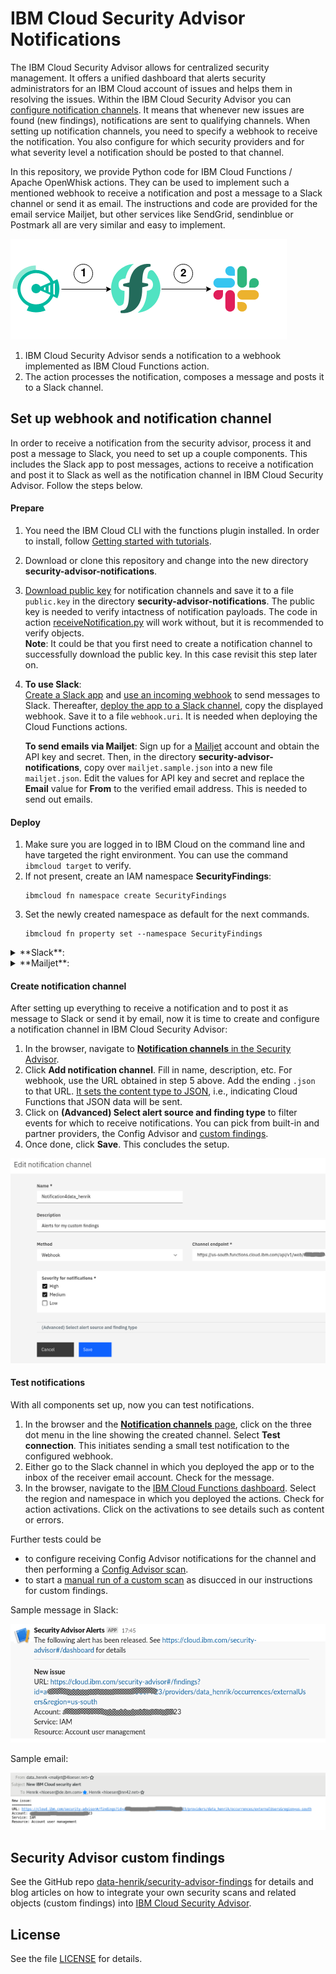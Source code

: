 # IBM Cloud Security Advisor Notifications
The IBM Cloud Security Advisor allows for centralized security management. It offers a unified dashboard that alerts security administrators for an IBM Cloud account of issues and helps them in resolving the issues. Within the IBM Cloud Security Advisor you can [configure notification channels](https://cloud.ibm.com/docs/services/security-advisor?topic=security-advisor-notifications). It means that whenever new issues are found (new findings), notifications are sent to qualifying channels. When setting up notification channels, you need to specify a webhook to receive the notification. You also configure for which security providers and for what severity level a notification should be posted to that channel.

In this repository, we provide Python code for IBM Cloud Functions / Apache OpenWhisk actions. They can be used to implement such a mentioned webhook to receive a notification and post a message to a Slack channel or send it as email. The instructions and code are provided for the email service Mailjet, but other services like SendGrid, sendinblue or Postmark all are very similar and easy to implement.

![Architecture](/screenshots/SecAdv_Notifications_Architecture.png)

1. IBM Cloud Security Advisor sends a notification to a webhook implemented as IBM Cloud Functions action.
2. The action processes the notification, composes a message and posts it to a Slack channel.

## Set up webhook and notification channel
In order to receive a notification from the security advisor, process it and post a message to Slack, you need to set up a couple components. This includes the Slack app to post messages, actions to receive a notification and post it to Slack as well as the notification channel in IBM Cloud Security Advisor. Follow the steps below.

#### Prepare
1. You need the IBM Cloud CLI with the functions plugin installed. In order to install, follow [Getting started with tutorials](https://cloud.ibm.com/docs/tutorials?topic=solution-tutorials-getting-started).
2. Download or clone this repository and change into the new directory **security-advisor-notifications**.
3. [Download public key](https://cloud.ibm.com/security-advisor#/notifications) for notification channels and save it to a file `public.key` in the directory **security-advisor-notifications**. The public key is needed to verify intactness of notification payloads. The code in action [receiveNotification.py](/src/receiveNotification.py) will work without, but it is recommended to verify objects.   
**Note**: It could be that you first need to create a notification channel to successfully download the public key. In this case revisit this step later on.
4. **To use Slack**:   
   [Create a Slack app](https://api.slack.com/start) and [use an incoming webhook](https://api.slack.com/messaging/webhooks) to send messages to Slack. Thereafter, [deploy the app to a Slack channel](https://api.slack.com/best-practices/blueprints/per-channel-webhooks), copy the displayed webhook. Save it to a file `webhook.uri`. It is needed when deploying the Cloud Functions actions.

   **To send emails via Mailjet**:
   Sign up for a [Mailjet](https://www.mailjet.com/) account and obtain the API key and secret. Then, in the directory **security-advisor-notifications**, copy over `mailjet.sample.json` into a new file `mailjet.json`. Edit the values for API key and secret and replace the **Email** value for **From** to the verified email address. This is needed to send out emails.



#### Deploy
1. Make sure you are logged in to IBM Cloud on the command line and have targeted the right environment. You can use the command `ibmcloud target` to verify.
2. If not present, create an IAM namespace **SecurityFindings**:
   ```
   ibmcloud fn namespace create SecurityFindings
   ```
3. Set the newly created namespace as default for the next commands.
   ```
   ibmcloud fn property set --namespace SecurityFindings
   ```

<details>
<summary>**Slack**:</summary>

4. In the same terminal, execute the following command:   
   ```
   SA_PUBLIC_KEY=$(cat public.key) SLACK_WEBHOOK_URL=$(cat webhook.uri) ibmcloud fn deploy -m manifestSlack.yaml
   ```
   It sets two environment variables based on the file content from the prepare phase above. The variables are used to bind action parameters. See the files [manifestSlack.yaml](manifestSlack.yaml) and the related action code for details.
5. Next, you need to obtain the URL for web-enabled action. It serves as webhook for the notification channel. Execute the following:
   ```
   ibmcloud fn action get security_notifications/notificationToSlack --url
   ```
</details>
<details>
<summary>**Mailjet**:</summary>

4. In the same terminal, execute the following command:   

   ```
   SA_PUBLIC_KEY=$(cat public.key) MAILJET_CONFIG=$(cat mailjet.json) ibmcloud fn deploy -m manifestEmail.yaml
   ```

   It sets two environment variables based on the file content from the prepare phase above. The variables are used to bind action parameters. See the files [manifestEmail.yaml](manifestEmail.yaml) and the related action code for details.
5. Next, you need to obtain the URL for web-enabled action. It serves as webhook for the notification channel. Execute the following:
   ```
   ibmcloud fn action get security_notifications/notificationToEmail --url
   ```
</details>

#### Create notification channel
After setting up everything to receive a notification and to post it as message to Slack or send it by email, now it is time to create and configure a notification channel in IBM Cloud Security Advisor:
1. In the browser, navigate to [**Notification channels** in the Security Advisor](https://cloud.ibm.com/security-advisor#/notifications).
2. Click **Add notification channel**. Fill in name, description, etc. For webhook, use the URL obtained in step 5 above. Add the ending `.json` to that URL. [It sets the content type to JSON](https://cloud.ibm.com/docs/openwhisk?topic=cloud-functions-actions_web#actions_web_extra), i.e., indicating Cloud Functions that JSON data will be sent.
3. Click on **(Advanced) Select alert source and finding type** to filter events for which to receive notifications. You can pick from built-in and partner providers, the Config Advisor and [custom findings](https://github.com/data-henrik/security-advisor-findings).
4. Once done, click **Save**. This concludes the setup.

![Edit notification channel](screenshots/SecurityAdvisor_EditChannel.png)

#### Test notifications
With all components set up, now you can test notifications.
1. In the browser and the [**Notification channels** page](https://cloud.ibm.com/security-advisor#/notifications), click on the three dot menu in the line showing the created channel. Select **Test connection**. This initiates sending a small test notification to the configured webhook.
2. Either go to the Slack channel in which you deployed the app or to the inbox of the receiver email account. Check for the message.
3. In the browser, navigate to the [IBM Cloud Functions dashboard](https://cloud.ibm.com/functions/dashboard). Select the region and namespace in which you deployed the actions. Check for action activations. Click on the activations to see details such as content or errors.

Further tests could be 
- to configure receiving Config Advisor notifications for the channel and then performing a [Config Advisor scan](https://cloud.ibm.com/security-advisor#/configadvisor).
- to start a [manual run of a custom scan](https://github.com/data-henrik/security-advisor-findings/blob/master/INSTRUCTIONS.md#run-actions-manually) as disucced in our instructions for custom findings.

Sample message in Slack:

![Slack message about new security finding](/screenshots/SlackMessage_SecurityAlert.png)

Sample email:

![Email with security alert](/screenshots/SecAdv_EmailNotification.png)


## Security Advisor custom findings

See the GitHub repo [data-henrik/security-advisor-findings](https://github.com/data-henrik/security-advisor-findings) for details and blog articles on how to integrate your own security scans and related objects (custom findings) into [IBM Cloud Security Advisor](https://cloud.ibm.com/security-advisor).

## License
See the file [LICENSE](/LICENSE) for details.